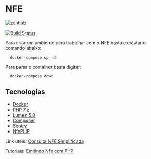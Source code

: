 # NFE 

<a href="https://app.zenhub.com/workspaces/nfe-5c86a3bf6cd59109e9e64e82/boards?repos=171279463" target="_blank">
    <img src="https://img.shields.io/badge/Managed_with-ZenHub-5e60ba.svg" alt="zenhub">
</a>

[![Build Status](https://travis-ci.com/culturagovbr/nfe.svg?branch=master)](https://travis-ci.com/culturagovbr/nfe)

Para criar um ambiente para trabalhar com o NFE basta executar o comando abaixo:
```
  docker-compose up -d
```

Para parar o container basta digitar:
```
  docker-compose down
```

## Tecnologias
* [Docker](https://www.docker.com/)
* [PHP 7.x](http://php.net/)
* [Lumen 5.8](https://lumen.laravel.com/) 
* [Composer](https://getcomposer.org/)
* [Sentry](https://sentry.io/welcome/)
* [NfePHP](https://github.com/nfephp-org/)


Link uteis:
[Consulta NFE Simplificada](http://www.nfe.fazenda.gov.br/portal/consultaRecaptcha.aspx?tipoConsulta=resumo&tipoConteudo=d09fwabTnLk=)

Tutoriais:
[Emitindo Nfe com PHP](https://imasters.com.br/back-end/emitindo-nfe-com-php)
